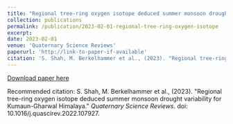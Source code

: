 ```yaml
---
title: "Regional tree-ring oxygen isotope deduced summer monsoon drought variability for Kumaun-Gharwal Himalaya"
collection: publications
permalink: /publication/2023-02-01-regional-tree-ring-oxygen-isotope
excerpt:
date: 2023-02-01
venue: 'Quaternary Science Reviews'
paperurl: 'http://link-to-paper-if-available'
citation: 'S. Shah, M. Berkelhammer et al., (2023). "Regional tree-ring oxygen isotope deduced summer monsoon drought variability for Kumaun-Gharwal Himalaya." <i>Quaternary Science Reviews</i>. doi: 10.1016/j.quascirev.2022.107927.'
---
```


[Download paper here](http://link-to-paper-if-available)

Recommended citation: S. Shah, M. Berkelhammer et al., (2023). "Regional tree-ring oxygen isotope deduced summer monsoon drought variability for Kumaun-Gharwal Himalaya." <i>Quaternary Science Reviews</i>. doi: 10.1016/j.quascirev.2022.107927.
